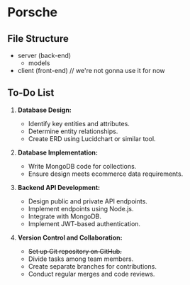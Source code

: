 # Porsche

## File Structure
- server (back-end)
  - models
- client (front-end) // we're not gonna use it for now

## To-Do List

1. **Database Design:**
   - Identify key entities and attributes.
   - Determine entity relationships.
   - Create ERD using Lucidchart or similar tool.

2. **Database Implementation:**
   - Write MongoDB code for collections.
   - Ensure design meets ecommerce data requirements.

3. **Backend API Development:**
   - Design public and private API endpoints.
   - Implement endpoints using Node.js.
   - Integrate with MongoDB.
   - Implement JWT-based authentication.

4. **Version Control and Collaboration:**
   - ~~Set up Git repository on GitHub.~~
   - Divide tasks among team members.
   - Create separate branches for contributions.
   - Conduct regular merges and code reviews.
